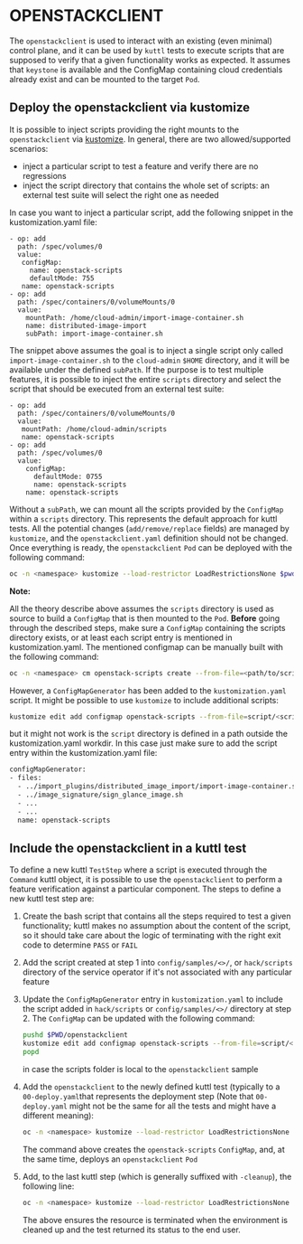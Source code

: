 # OPENSTACKCLIENT

The `openstackclient` is used to interact with an existing (even minimal)
control plane, and it can be used by `kuttl` tests to execute scripts that are
supposed to verify that a given functionality works as expected.
It assumes that `keystone` is available and the ConfigMap containing cloud
credentials already exist and can be mounted to the target `Pod`.

## Deploy the openstackclient via kustomize

It is possible to inject scripts providing the right mounts to the
`openstackclient` via [kustomize](https://kustomize.io).
In general, there are two allowed/supported scenarios:
- inject a particular script to test a feature and verify there are no regressions
- inject the script directory that contains the whole set of scripts: an external
  test suite will select the right one as needed

In case you want to inject a particular script, add the following snippet in the
kustomization.yaml file:

```
- op: add
  path: /spec/volumes/0
  value:
   configMap:
     name: openstack-scripts
     defaultMode: 755
   name: openstack-scripts
- op: add
  path: /spec/containers/0/volumeMounts/0
  value:
    mountPath: /home/cloud-admin/import-image-container.sh
    name: distributed-image-import
    subPath: import-image-container.sh
```

The snippet above assumes the goal is to inject a single script only called
`import-image-container.sh` to the `cloud-admin` `$HOME` directory, and it will
be available under the defined `subPath`. If the purpose is to test multiple
features, it is possible to inject the entire `scripts` directory and select
the script that should be executed from an external test suite:

```
- op: add
  path: /spec/containers/0/volumeMounts/0
  value:
   mountPath: /home/cloud-admin/scripts
   name: openstack-scripts
- op: add
  path: /spec/volumes/0
  value:
    configMap:
      defaultMode: 0755
      name: openstack-scripts
    name: openstack-scripts
```

Without a `subPath`, we can mount all the scripts provided by the `ConfigMap`
within a `scripts` directory.
This represents the default approach for kuttl tests.
All the potential changes (`add/remove/replace` fields) are managed by
`kustomize`, and the `openstackclient.yaml` definition should not be changed.
Once everything is ready, the `openstackclient` `Pod` can be deployed with the
following command:

```bash
oc -n <namespace> kustomize --load-restrictor LoadRestrictionsNone $pwd/openstackclient | oc apply -f -
```

**Note:**

All the theory describe above assumes the `scripts` directory is used as source
to build a `ConfigMap` that is then mounted to the `Pod`. **Before** going
through the described steps, make sure a `ConfigMap` containing the scripts
directory exists, or at least each script entry is mentioned in kustomization.yaml.
The mentioned configmap can be manually built with the following command:

```bash
oc -n <namespace> cm openstack-scripts create --from-file=<path/to/scripts/directory>
```

However, a `ConfigMapGenerator` has been added to the `kustomization.yaml` script.
It might be possible to use `kustomize` to include additional scripts:

```bash
kustomize edit add configmap openstack-scripts --from-file=script/<script_name>
```

but it might not work is the `script` directory is defined in a path outside the
kustomization.yaml workdir. In this case just make sure to add the script entry
within the kustomization.yaml file:

```bash
configMapGenerator:
- files:
  - ../import_plugins/distributed_image_import/import-image-container.sh
  - ../image_signature/sign_glance_image.sh
  - ...
  - ...
  name: openstack-scripts
```

## Include the openstackclient in a kuttl test

To define a new kuttl `TestStep` where a script is executed through the `Command`
kuttl object, it is possible to use the `openstackclient` to perform a feature
verification against a particular component.
The steps to define a new kuttl test step are:
1. Create the bash script that contains all the steps required to test a given
   functionality; kuttl makes no assumption about the content of the script, so
   it should take care about the logic of terminating with the right exit code
   to determine `PASS` or `FAIL`
2. Add the script created at step 1 into `config/samples/<>/`, or `hack/scripts`
   directory of the service operator if it's not associated with any particular
   feature
3. Update the `ConfigMapGenerator` entry in `kustomization.yaml` to include the
   script added in `hack/scripts` or `config/samples/<>/` directory at step 2.
   The `ConfigMap` can be updated with the following command:

   ```bash
   pushd $PWD/openstackclient
   kustomize edit add configmap openstack-scripts --from-file=script/<script_name>
   popd
   ```
   in case the scripts folder is local to the `openstackclient` sample
4. Add the `openstackclient` to the newly defined kuttl test (typically to a
   `00-deploy.yaml`that represents the deployment step (Note that
   `00-deploy.yaml` might not be the same for all the tests and might have a
   different meaning):

   ```bash
   oc -n <namespace> kustomize --load-restrictor LoadRestrictionsNone ../../../openstackclient | oc -n <namespace> apply -f -
   ```
   The command above creates the `openstack-scripts` `ConfigMap`, and, at the
   same time, deploys an `openstackclient` `Pod`
5. Add, to the last kuttl step (which is generally suffixed with `-cleanup`),
    the following line:
   ```bash
   oc -n <namespace> kustomize --load-restrictor LoadRestrictionsNone ../../../openstackclient | oc -n <namespace> delete -f -
   ```
   The above ensures the resource is terminated when the environment is cleaned
   up and the test returned its status to the end user.
